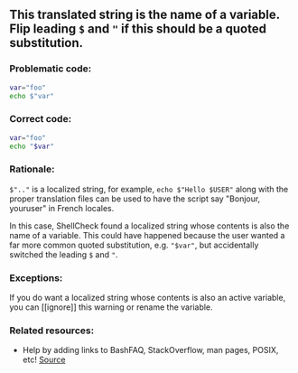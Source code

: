 ## This translated string is the name of a variable. Flip leading `$` and `"` if this should be a quoted substitution.

### Problematic code:

```sh
var="foo"
echo $"var"
```

### Correct code:

```sh
var="foo"
echo "$var"
```

### Rationale:

`$".."` is a localized string, for example, `echo $"Hello $USER"` along with the proper translation files can be used to have the script say "Bonjour, youruser" in French locales.

In this case, ShellCheck found a localized string whose contents is also the name of a variable. This could have happened because the user wanted a far more common quoted substitution, e.g. `"$var"`, but accidentally switched the leading `$` and `"`.

### Exceptions:

If you do want a localized string whose contents is also an active variable, you can [[ignore]] this warning or rename the variable.

### Related resources:

* Help by adding links to BashFAQ, StackOverflow, man pages, POSIX, etc!
[Source](https://github.com/koalaman/shellcheck/wiki/SC2256)

